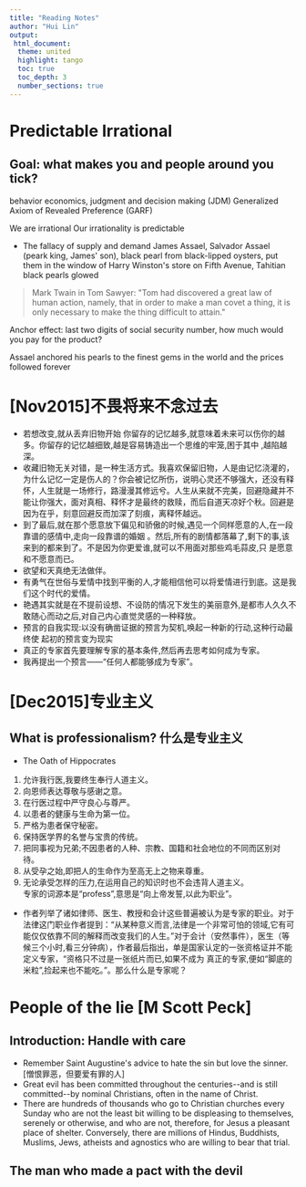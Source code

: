 ```yaml
---
title: "Reading Notes"
author: "Hui Lin"
output: 
 html_document:
  theme: united
  highlight: tango
  toc: true
  toc_depth: 3
  number_sections: true
---
```


# Predictable Irrational

## Goal: what makes you and people around you tick?

behavior economics, judgment and decision making (JDM)
Generalized Axiom of Revealed Preference (GARF)

We are irrational
Our irrationality is predictable

- The fallacy of supply and demand
James Assael, Salvador Assael (peark king, James' son), black pearl from black-lipped oysters, put them in the window of Harry Winston's store on Fifth Avenue, Tahitian black pearls glowed

> Mark Twain in Tom Sawyer: "Tom had discovered a great law of human action, namely, that in order to make a man covet a thing, it is only necessary to make the thing difficult to attain."

Anchor effect: last two digits of social security number, how much would you pay for the product?

Assael anchored his pearls to the finest gems in the world and the prices followed forever

# [Nov2015]不畏将来不念过去

- 若想改变,就从丢弃旧物开始 你留存的记忆越多,就意味着未来可以伤你的越多。你留存的记忆越细致,越是容易铸造出一个思维的牢笼,困于其中 ,越陷越深。  
- 收藏旧物无关对错，是一种生活方式。我喜欢保留旧物，人是由记忆浇灌的，为什么记忆一定是伤人的？你会被记忆所伤，说明心灵还不够强大，还没有释怀，人生就是一场修行，路漫漫其修远兮。人生从来就不完美，回避隐藏并不能让你强大，面对真相、释怀才是最终的救赎，而后自道天凉好个秋。回避是因为在乎，刻意回避反而加深了刻痕，离释怀越远。
- 到了最后,就在那个愿意放下偏见和骄傲的时候,遇见一个同样愿意的人,在一段靠谱的感情中,走向一段靠谱的婚姻
。然后,所有的剧情都落幕了,剩下的事,该来到的都来到了。不是因为你更爱谁,就可以不用面对那些鸡毛蒜皮,只
是愿意和不愿意而已。
- 欲望和天真绝无法做伴。
- 有勇气在世俗与爱情中找到平衡的人,才能相信他可以将爱情进行到底。这是我们这个时代的爱情。
- 艳遇其实就是在不提前设想、不设防的情况下发生的美丽意外,是都市人久久不敢随心而动之后,对自己内心直觉灵感的一种释放。
- 预言的自我实现:以没有确凿证据的预言为契机,唤起一种新的行动,这种行动最终使 起初的预言变为现实
- 真正的专家首先要理解专家的基本条件,然后再去思考如何成为专家。
- 我再提出一个预言——“任何人都能够成为专家”。

# [Dec2015]专业主义
## What is professionalism? 什么是专业主义
- The Oath of Hippocrates
1. 允许我行医,我要终生奉行人道主义。 
1. 向恩师表达尊敬与感谢之意。 
1. 在行医过程中严守良心与尊严。 
1. 以患者的健康与生命为第一位。  
1. 严格为患者保守秘密。
1. 保持医学界的名誉与宝贵的传统。
1. 把同事视为兄弟;不因患者的人种、宗教、国籍和社会地位的不同而区别对待。
1. 从受孕之始,即把人的生命作为至高无上之物来尊重。
1. 无论承受怎样的压力,在运用自己的知识时也不会违背人道主义。   
专家的词源本是“profess”,意思是“向上帝发誓,以此为职业”。

- 作者列举了诸如律师、医生、教授和会计这些普遍被认为是专家的职业。对于法律这门职业作者提到：“从某种意义而言,法律是一个非常可怕的领域,它有可能仅仅依靠不同的解释而改变我们的人生。”对于会计（安然事件），医生（等候三个小时,看三分钟病），作者最后指出，单是国家认定的一张资格证并不能定义专家，“资格只不过是一张纸片而已,如果不成为 真正的专家,便如“脚底的米粒”,捡起来也不能吃。”。那么什么是专家呢？

# People of the lie [M Scott Peck]

## Introduction: Handle with care

- Remember Saint Augustine's advice to hate the sin but love the sinner. [憎恨罪恶，但要爱有罪的人]
- Great evil has been committed throughout the centuries--and is still committed--by nominal Christians, often in the name of Christ.
- There are hundreds of thousands who go to Christian churches every Sunday who are not the least bit willing to be displeasing to themselves, serenely or otherwise, and who are not, therefore, for Jesus a pleasant place of shelter. Conversely, there are millions of Hindus, Buddhists, Muslims, Jews, atheists and agnostics who are willing to bear that trial. 

## The man who made a pact with the devil
